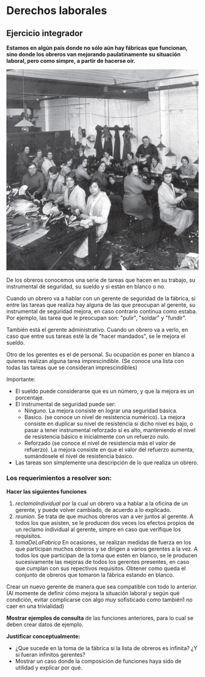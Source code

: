 # Derechos laborales 

## Ejercicio integrador

**Estamos en algún país donde no sólo aún hay fábricas que funcionan, sino donde los obreros van mejorando paulatinamente su situación laboral, pero como simpre, a partir de hacerse oír.**

![](obreras.jpg)

De los obreros conocemos una serie de tareas que hacen en su trabajo, su instrumental de seguridad, su sueldo y si están en blanco o no.

Cuando un obrero va a hablar con un gerente de seguridad de la fábrica, si entre las tareas que realiza hay alguna de las que preocupan al gerente, su instrumental de seguridad mejora, en caso contrario continua como estaba. Por ejemplo, las tarea que le preocupan son: "pulir", "soldar" y "fundir".

También está el gerente administrativo. Cuando un obrero va a verlo, en caso que entre sus tareas esté la de "hacer mandados", se le mejora el sueldo.

Otro de los gerentes es el de personal. Su ocupación es poner en blanco a quienes realizan alguna tarea imprescindible. (Se conoce una lista con todas las tareas que se consideran imprescindibles)

Importante:
* El sueldo puede considerarse que es un número, y que la mejora es un porcentaje.
* El instrumental de seguridad puede ser:
  *  Ninguno. La mejora consiste en lograr una seguridad básica.
  *  Basico. (se conoce un nivel de resistencia numérico). La mejora consiste en duplicar su nivel de resistencia si dicho nivel es bajo, o pasar a tener instrumental reforzado si es alto, manteniendo el nivel de resistencia básico e inicialmente con un refuerzo nulo.
  *  Reforzado (se conoce el nivel de resistencia más el valor de refuerzo). La mejora consiste en que el valor del refuerzo aumenta, sumándosele el nivel de resistencia básico.
* Las tareas son simplemente una descripción de lo que realiza un obrero.

### Los requerimientos a resolver son:

**Hacer las siguientes funciones**
1. *reclamoIndividual* por la cual un obrero va a hablar a la oficina de un gerente, y puede volver cambiado, de acuerdo a lo explicado.
2. *reunion*. Se trata de que muchos obreros van a ver juntos al gerente. A todos los que asisten, se le producen dos veces los efectos propios de un reclamo individual al gerente, simpre en caso que verifique los requisitos.
3. *tomaDeLaFabrica* En ocasiones, se realizan medidas de fuerza en los que participan muchos obreros y se dirigen a varios gerentes a la vez. A todos los que participan de la toma que estén en blanco, se le producen sucesivamente las mejoras de todos los gerentes presentes, en caso que cumplan con sus repectivos requisitos. Obtener como queda el conjunto de obreros que tomaron la fábrica estando en blanco.

Crear un nuevo gerente de manera que sea compatible con todo lo anterior. (Al momente de definir cómo mejora la situación laboral y según qué condición, evitar complicarse con algo muy sofisticado como también1 no caer en una trivialidad) 

**Mostrar ejemplos de consulta** de las funciones anteriores, para lo cual se deben crear datos de ejemplo.

**Justificar conceptualmente:**
* ¿Que sucede en la toma de la fábrica si la lista de obreros es infinita? ¿Y si fueran infinitos gerentes?
* Mostrar un caso donde la composición de funciones haya sido de utilidad y explicar por qué.
